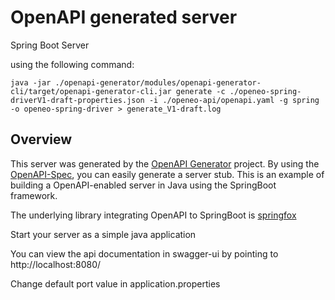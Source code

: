 # OpenAPI generated server

Spring Boot Server 

using the following command:
```
java -jar ./openapi-generator/modules/openapi-generator-cli/target/openapi-generator-cli.jar generate -c ./openeo-spring-driverV1-draft-properties.json -i ./openeo-api/openapi.yaml -g spring -o openeo-spring-driver > generate_V1-draft.log
```


## Overview  
This server was generated by the [OpenAPI Generator](https://openapi-generator.tech) project.
By using the [OpenAPI-Spec](https://openapis.org), you can easily generate a server stub.
This is an example of building a OpenAPI-enabled server in Java using the SpringBoot framework.

The underlying library integrating OpenAPI to SpringBoot is [springfox](https://github.com/springfox/springfox)

Start your server as a simple java application

You can view the api documentation in swagger-ui by pointing to  
http://localhost:8080/

Change default port value in application.properties
